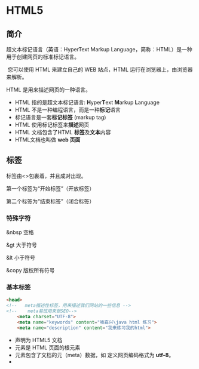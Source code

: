 

# HTML5	

## 简介

超文本标记语言（英语：HyperText Markup Language，简称：HTML）是一种用于创建网页的标准标记语言。

​	您可以使用 HTML 来建立自己的 WEB 站点，HTML 运行在浏览器上，由浏览器来解析。



HTML 是用来描述网页的一种语言。

- HTML 指的是超文本标记语言: **H**yper**T**ext **M**arkup **L**anguage
- HTML 不是一种编程语言，而是一种**标记**语言
- 标记语言是一套**标记标签** (markup tag)
- HTML 使用标记标签来**描述**网页
- HTML 文档包含了HTML **标签**及**文本**内容
- HTML文档也叫做 **web 页面**



## 标签

标签由<>包裹着，并且成对出现。

第一个标签为“开始标签”（开放标签）

第二个标签为“结束标签”（闭合标签）





### 特殊字符

&nbsp 空格

&gt 大于符号

&lt 小于符号 

&copy 版权所有符号





### 基本标签

```html
<head>
<!--   meta描述性标签，用来描述我们网站的一些信息 -->
<!--    meta易班用来做SEO-->
    <meta charset="UTF-8">
    <meta name="keywords" content="喻嘉兴\java html 练习">
    <meta name="description" content="我来练习我的html">
```

- **<!DOCTYPE html>** 声明为 HTML5 文档
- **<html>** 元素是 HTML 页面的根元素
- **<head>** 元素包含了文档的元（meta）数据，如 **<meta charset="utf-8">** 定义网页编码格式为 **utf-8**。
- **<title>** 元素描述了文档的标题，网页标题
- **<body>** 元素包含了可见的页面内容，主体
- **<h1>** 元素定义一个大标题（h1,h2,h3....h6）
- **<p>** 元素定义一个段落
- **<hr/>**水平线标签
- **<br/>**换行标签
- **<strong>**粗体文字
- **<em>**斜体字体





### 图像标签

```html
<!--img学习
src 图片地址
    相对地址(推荐使用)
    ../     上级目录
    绝对地址（从根目录开始写）
-->
<img src="../resources/image/1.png" alt="图片加载失败时的代替文字（图片名称）"title="悬停在图片上方显示的文字"width="300"height="200">
<a href="4、链接标签.html#down"target="_blank">跳转到底部</a>
```

img 导入

src 地址

alt="图片加载失败时的代替文字（图片名称）

"title="悬停在图片上方显示的文字"





### 链接标签

**<a>**链接标签

在**<a>**之间插入图片，即可称为拥有链接跳转功能的图片**</a>**

```HTML
<a href="https://www.baidu.com/?tn=88093251_28_hao_pg"target="_blank">点击我跳转到百度</a> <br/>
```

href 被链接的地址

```HTML
target="_blank"
```

在新的页面打开此链接

```html
target="_self"
```

在此页面打开此链接





### 功能性链接

#### 邮件链接

```HTML
<a href="mailto:862615422@qq.com">点击联系我</a><br/>
```

#### QQ推广

```html
<a target="_blank" href="http://wpa.qq.com/msgrd?v=3&uin=&site=qq&menu=yes">
    <img border="0" src="http://wpa.qq.com/pa?p=2::52" alt="你好，联系我领取福利！" title="你好，联系我领取福利！"/>
</a>
```

百度“QQ推广” 即可获得代码



#### 锚链接

1、需要一个标记锚点

2、需要在跳转出进行标记

```html
<a name="top">顶部</a><br/>
此部分为 标记顶部
<a href="#top">回到顶部</a>
点击此部分即可回到 被标记且名为“顶部”的位置
```





## 列表

#### 有序列表

<img src="C:\Users\喻嘉兴\AppData\Roaming\Typora\typora-user-images\image-20200724160401327.png" alt="image-20200724160401327" style="zoom:50%;" />

```html
<!--有序列表-->
<ol>
    <a href="https://baike.baidu.com/item/Java/85979?fr=aladdin"target="_blank"><li>java</li></a>
    <a href="https://www.python.org/"target="_blank"><li>python</li></a>
    <a href="https://tieba.baidu.com/f?kw=web&fr=ala0&tpl=5&traceid="><li>web</li></a>
    <a href="https://baike.baidu.com/item/c%E8%AF%AD%E8%A8%80/105958?fr=aladdin"><li>c</li></a>
    <a href="https://baike.baidu.com/item/C%2B%2B/99272?fromtitle=c%2B%2B%E8%AF%AD%E8%A8%80&fromid=4102088&fr=aladdin"><li>c++</li></a>
    <a href="https://baike.baidu.com/item/%E7%BD%91%E7%BB%9C%E5%AE%89%E5%85%A8"><li>网络安全</li></a>
</ol>
```



#### 无序列表

<img src="C:\Users\喻嘉兴\AppData\Roaming\Typora\typora-user-images\image-20200724160438114.png" alt="image-20200724160438114" style="zoom:50%;" />

```html
<ul>
    <a href="https://baike.baidu.com/item/Java/85979?fr=aladdin"target="_blank"><li>java</li></a>
    <a href="https://www.python.org/"target="_blank"><li>python</li></a>
    <a href="https://tieba.baidu.com/f?kw=web&fr=ala0&tpl=5&traceid="><li>web</li></a>
    <a href="https://baike.baidu.com/item/c%E8%AF%AD%E8%A8%80/105958?fr=aladdin"><li>c</li></a>
    <a href="https://baike.baidu.com/item/C%2B%2B/99272?fromtitle=c%2B%2B%E8%AF%AD%E8%A8%80&fromid=4102088&fr=aladdin"><li>c++</li></a>
    <a href="https://baike.baidu.com/item/%E7%BD%91%E7%BB%9C%E5%AE%89%E5%85%A8"><li>网络安全</li></a>
</ul>
```



#### 自定义列表

<img src="C:\Users\喻嘉兴\AppData\Roaming\Typora\typora-user-images\image-20200724160621869.png" alt="image-20200724160621869" style="zoom:50%;" />

```html
<dl>
    <dt>名称</dt>

    <dd>喻嘉兴</dd>
    <dd>庞伟怡</dd>
    <dd>什么鬼</dd>
    <dd>还好</dd>

</dl>
```

dt  标题名称
dd  标题集合



## 表格学习

```html
<table border="5">
```

边框宽度

tr 行		td	列

colspan	跨列

rowspan 	跨行

<img src="C:\Users\喻嘉兴\AppData\Roaming\Typora\typora-user-images\image-20200724161440091.png" alt="image-20200724161440091" style="zoom:50%;" />

```html
<body>
<!--表格table
    行 tr
    列 td
    border 边框 数值为宽度
-->
    
</table>

    <table border="2">
        <hr/>
    <tr>
        <td colspan="3">成绩</td>
    </tr>
    <tr>
        <td rowspan="2">喻嘉兴</td>
        <td>语文</td>
        <td>100</td>
    </tr>
    <tr>
        <td>数学</td>
        <td>99</td>
    </tr>
    <tr>
        <td rowspan="2">吴彦祖</td>
        <td>语文</td>
        <td>66</td>
    </tr>
    <tr>
        <td>数学</td>
        <td>55</td>
    </tr>

</table>
</body>
```





## 媒体元素

#### 视频

```html
<video src="../resources/video/1.mp4"controls width="750"height="500"></video>
```

src 路径

outoplay 自动播放

controls 视频控制器



#### 音乐

```html
<audio src="../resources/audio/不用去猜.mp3" autoplay></audio>
```

autoplay 自动播放音乐



## 页面结构

```html
<header>
    <h2>网页头部</h2>
</header>
```

网页头部

```html
<section>
    <h2>网页主体</h2>
</section>
```

网页主体

```html
<footer>
    <h2>网页脚部</h2>
</footer>
```

网页脚部





## 内联框架

```html
<body>
<!--跳转百度-->
<!--<iframe src="https://www.baidu.com/?tn=02003390_2_hao_pg" frameborder="0"height="500"width="750"></iframe>-->
<!--跳转B站视频-->
<!--<iframe src="//player.bilibili.com/player.html?aid=55631961&bvid=BV1x4411V75C&cid=97257967&page=11"-->
<!--        scrolling="no" border="0" frameborder="no" framespacing="0" allowfullscreen="true">-->
<!--</iframe>-->

<iframe src=""name="喻嘉兴跳转" frameborder="0"height="500"width="750"></iframe>
<a href="1、我的第一个网页.html" target="喻嘉兴跳转">点击跳转</a>
</body>
```





## 表单学习

```html
<!--表单form
    action 表单处理位置，可以是一个网站，也可以是一个请求处理地址
    method 提交方式
        get 这种方式，在url中可以看到账号与密码，不安全，但是高效
        post 这种方式，在url中看不到账号与密码，安全，可以传输大文件
-->
<form action="1、我的第一个网页.html" method="get">
```

#### 输入账户与密码

```html
<!--文本输入框：input type=“text”-->
<!--value="喻嘉兴好困"   默认值
    maxlength="10"      最长能写几个字符串
    size="40"           文本框长度
    readonly            只读
    required            必须填写
    placeholder="文本框输入提示"
    -->
<p>名字 : <input type="text" name="username" required ></p>
<!--密码框：input type=“password”-->
<p>密码 : <input type="password"name="pwd"value="123456" hidden></p>
```

#### 单选框

```html
<!--单选框标签
    input type="radio"
    value ：单选框的值
    name ： 表示组，单项需要组名name相同，否则为多选
    disabled    禁选
    hidden      隐藏
-->
<p>
    <input type="radio"value="boy"name="sex"/>男
    <input type="radio"value="girl"name="sex"/>女
</p>
```

#### 多选框

```html
<!--多选框
    input type=“checkbox”
    checked 默认选择
-->
    <p>
        <input type="checkbox"value="sleep"name="hobby">睡觉
        <input type="checkbox"value="code"name="hobby"checked>敲代码
        <input type="checkbox"value="chat"name="hobby">聊天
        <input type="checkbox"value="game"name="hobby">游戏
        <input type="checkbox"value="eat"name="hobby">吃
    </p>
```

#### 自定义按钮

```html
<!--自定义按钮
input type="button" 普通按钮
input type="image"  图像按钮
-->
    <p>按钮
        <input type="button"name="btn1"value="点击变长"><br/>
        <input type="image"src="../resources/image/1.png"width="150"height="100">
    </p>
```

#### 下拉框，列表框

```html
<!--下拉框，列表框
    selected 默认选择
-->
    <p>国家
        <select name="列表名称">
            <option value="选择">中国</option>
            <option value="选择">美国</option>
            <option value="选择"selected>日本</option>
            <option value="选择">印度</option>
            <option value="选择">俄罗斯</option>
        </select>
    </p>
```

#### 文件域

```html
    textarea
    cols 列 rows 行
-->
    <p>反馈：
        <textarea name="textarea" cols="50" rows="10">文本内容

        </textarea>
    </p>

<!--文件域-->
    <p>上传文件
        <input type="file"name="files"><br/>
        <input type="button"value="上传文件"name="upload">
    </p>
```

#### 邮箱认证

```html
<!--邮箱验证-->
    <p>邮箱
        <input type="email"name="email" placeholder="请输入你的验证邮箱"required>
    </p>
```

#### url验证

```html
<!--url验证-->
    <p>url验证
        <input type="url"name="url"required>
    </p>
```

#### 滑块

```html
<!--滑块-->
    <p>音量
        <input type="range"name="range"max="100"min="0"step="2">
    </p>
```

#### 点击文字自动选择文本

```html
<!--增强鼠标可用性-->
    <p>
        <label for="mark">你点我试试</label>
        <input type="text" id="mark">
    </p>
```

#### 搜索框

```html
<!--搜索框
    disabled    禁用
    -->
    <p>搜索
        <input type="search"name="search"disabled>
    </p>
```

#### 自定义邮箱

```html
<!--自定义邮箱-->
    <p>自定义邮箱
        <input type="text"name="diyemail"pattern="/^([a-z0-9_\.-]+)@([\da-z\.-]+)\.([a-z\.]{2,6})$/
/^[a-z\d]+(\.[a-z\d]+)*@([\da-z](-[\da-z])?)+(\.{1,2}[a-z]+)+$/或\w+([-+.]\w+)*@\w+([-.]\w+)*\.\w+([-.]\w+)*">
    </p>
```

#### 提交、清空表单

```html
<p>
    <input type="submit"value="提交">
    <input type="reset"value="清空表单">
</p>
```